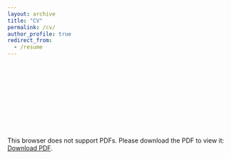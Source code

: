 ```yaml
---
layout: archive
title: "CV"
permalink: /cv/
author_profile: true
redirect_from:
  - /resume
---
```


<object data="http://aakashg58.github.io/files/CV.pdf" type="application/pdf" width="700px" height="700px">
    <embed src="http://aakashg58.github.io/files/CV.pdf">
        <p>This browser does not support PDFs. Please download the PDF to view it: <a href="http://aakashg58.github.io/files/CV.pdf">Download PDF</a>.</p>
    </embed>
</object>
